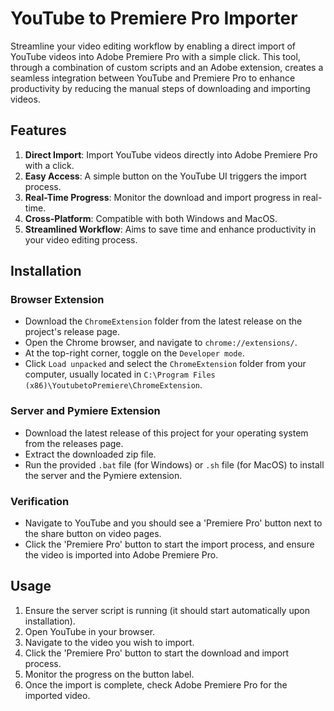 # YouTube to Premiere Pro Importer

Streamline your video editing workflow by enabling a direct import of YouTube videos into Adobe Premiere Pro with a simple click. This tool, through a combination of custom scripts and an Adobe extension, creates a seamless integration between YouTube and Premiere Pro to enhance productivity by reducing the manual steps of downloading and importing videos.

## Features
1. **Direct Import**: Import YouTube videos directly into Adobe Premiere Pro with a click.
2. **Easy Access**: A simple button on the YouTube UI triggers the import process.
3. **Real-Time Progress**: Monitor the download and import progress in real-time.
4. **Cross-Platform**: Compatible with both Windows and MacOS.
5. **Streamlined Workflow**: Aims to save time and enhance productivity in your video editing process.

## Installation
### Browser Extension
- Download the `ChromeExtension` folder from the latest release on the project's release page.
- Open the Chrome browser, and navigate to `chrome://extensions/`.
- At the top-right corner, toggle on the `Developer mode`.
- Click `Load unpacked` and select the `ChromeExtension` folder from your computer, usually located in `C:\Program Files (x86)\YoutubetoPremiere\ChromeExtension`.

### Server and Pymiere Extension
- Download the latest release of this project for your operating system from the releases page.
- Extract the downloaded zip file.
- Run the provided `.bat` file (for Windows) or `.sh` file (for MacOS) to install the server and the Pymiere extension.

### Verification
- Navigate to YouTube and you should see a 'Premiere Pro' button next to the share button on video pages.
- Click the 'Premiere Pro' button to start the import process, and ensure the video is imported into Adobe Premiere Pro.

## Usage
1. Ensure the server script is running (it should start automatically upon installation).
2. Open YouTube in your browser.
3. Navigate to the video you wish to import.
4. Click the 'Premiere Pro' button to start the download and import process.
5. Monitor the progress on the button label.
6. Once the import is complete, check Adobe Premiere Pro for the imported video.
